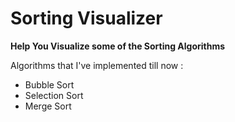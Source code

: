 # Sorting Visualizer

<b>Help You Visualize some of the Sorting Algorithms</b>

Algorithms that I've implemented till now :

- Bubble Sort
- Selection Sort
- Merge Sort
